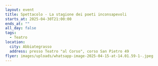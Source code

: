 ```yaml
---
layout: event
title: Spettacolo - La stagione dei poeti inconsapevoli
starts_at: 2025-04-30T21:00:00
ends_at: ""
all_day: false
tags:
  - Teatro
location:
  city: Abbiategrasso
  address: presso Teatro "al Corso", corso San Pietro 49
flyer: images/uploads/whatsapp-image-2025-04-15-at-14.01.59-1-.jpeg
---
```

